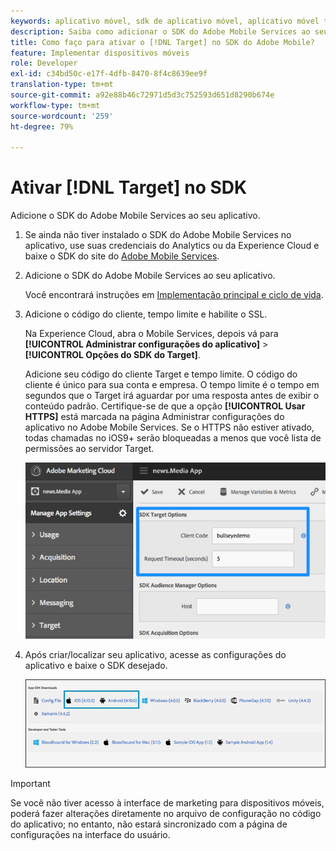 ```yaml
---
keywords: aplicativo móvel, sdk de aplicativo móvel, aplicativo móvel target, sdk target móvel, sdk de aplicativo móvel, habilitar target no sdk
description: Saiba como adicionar o SDK do Adobe Mobile Services ao seu aplicativo móvel.
title: Como faço para ativar o [!DNL Target] no SDK do Adobe Mobile?
feature: Implementar dispositivos móveis
role: Developer
exl-id: c34bd50c-e17f-4dfb-8470-8f4c8639ee9f
translation-type: tm+mt
source-git-commit: a92e88b46c72971d5d3c752593d651d8290b674e
workflow-type: tm+mt
source-wordcount: '259'
ht-degree: 79%

---
```


# Ativar [!DNL Target] no SDK

Adicione o SDK do Adobe Mobile Services ao seu aplicativo.

1. Se ainda não tiver instalado o SDK do Adobe Mobile Services no aplicativo, use suas credenciais do Analytics ou da Experience Cloud e baixe o SDK do site do [Adobe Mobile Services](https://mobilemarketing.adobe.com).

1. Adicione o SDK do Adobe Mobile Services ao seu aplicativo.

   Você encontrará instruções em [Implementação principal e ciclo de vida](https://experienceleague.adobe.com/docs/mobile-services/ios/getting-started-ios/dev-qs.html).

1. Adicione o código do cliente, tempo limite e habilite o SSL.

   Na Experience Cloud, abra o Mobile Services, depois vá para **[!UICONTROL Administrar configurações do aplicativo]** > **[!UICONTROL Opções do SDK do Target]**.

   Adicione seu código do cliente Target e tempo limite. O código do cliente é único para sua conta e empresa. O tempo limite é o tempo em segundos que o Target irá aguardar por uma resposta antes de exibir o conteúdo padrão. Certifique-se de que a opção **[!UICONTROL Usar HTTPS]** está marcada na página Administrar configurações do aplicativo no Adobe Mobile Services. Se o HTTPS não estiver ativado, todas chamadas no iOS9+ serão bloqueadas a menos que você lista de permissões ao servidor Target.

   ![](assets/mobile-clientcode.png)

1. Após criar/localizar seu aplicativo, acesse as configurações do aplicativo e baixe o SDK desejado.

   ![](assets/download-sdk.png)

>[!IMPORTANT]
>
> Se você não tiver acesso à interface de marketing para dispositivos móveis, poderá fazer alterações diretamente no arquivo de configuração no código do aplicativo; no entanto, não estará sincronizado com a página de configurações na interface do usuário.
